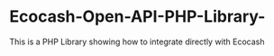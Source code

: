 # Ecocash-Open-API-PHP-Library-
This is a PHP Library showing how to integrate directly with Ecocash
